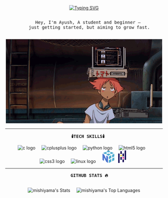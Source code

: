 <div align="center">
   <a href="https://git.io/typing-svg">
      <img src="https://readme-typing-svg.demolab.com?font=Fira+Code&duration=6000&pause=1000&width=435&lines=Zeroes+%26+Ones%3A+My+New+World" alt="Typing SVG">
   </a>
</div>

<div align="center">
  <pre> 
    Hey, I'm Ayush, A student and beginner — 
    just getting started, but aiming to grow fast.
  </pre>
</div>

<div align="center">
  <img src="https://github.com/mishiyama/mishiyama/blob/main/_3fYL8i6Q-n-155t3dn_4jx_gY5XBf64ev2QD4G5tN5nHzpjZtpRGnOCL0chOGpS.gif?raw=true" alt="Your Gif">
</div>

---

<div align="center">
 <pre>
  <strong> 🕯️TECH SKILLS🕯️</strong>
</pre>
</div>


<div align="center">
  <img src="https://cdn.jsdelivr.net/gh/devicons/devicon/icons/c/c-original.svg" height="40" alt="c logo"  />
  <img width="12" />
  <img src="https://cdn.jsdelivr.net/gh/devicons/devicon/icons/cplusplus/cplusplus-original.svg" height="40" alt="cplusplus logo"  />
  <img width="12" />
  <img src="https://cdn.jsdelivr.net/gh/devicons/devicon/icons/python/python-original.svg" height="40" alt="python logo"  />
  <img width="12" />
  <img src="https://cdn.jsdelivr.net/gh/devicons/devicon/icons/html5/html5-original.svg" height="40" alt="html5 logo"  />
  <img width="12" />
  <img src="https://cdn.jsdelivr.net/gh/devicons/devicon/icons/css3/css3-original.svg" height="40" alt="css3 logo"  />
  <img width="12" />
  <img src="https://cdn.jsdelivr.net/gh/devicons/devicon/icons/linux/linux-original.svg" height="40" alt="linux logo" />
   <img width="12" />
  <img src="https://raw.githubusercontent.com/devicons/devicon/master/icons/numpy/numpy-original.svg" height="40" alt="numpy icon" />
<img src="https://raw.githubusercontent.com/devicons/devicon/master/icons/pandas/pandas-original.svg" height="40" alt="pandas icon" />
</div>

---

<div align="center">
  <pre>
    <strong>GITHUB STATS 🔥</strong>
  </pre>
</div>
<div align="center" style="display: flex; justify-content: center; align-items: flex-start; gap: 20px; flex-wrap: wrap;">
  <img src="https://github-readme-stats.vercel.app/api?username=mishiyama&theme=tokyonight&show_icons=true&hide_border=true&count_private=false" alt="mishiyama's Stats" />
  <img src="https://github-readme-stats.vercel.app/api/top-langs/?username=mishiyama&theme=tokyonight&show_icons=true&hide_border=true&layout=compact" alt="mishiyama's Top Languages" />
</div>

